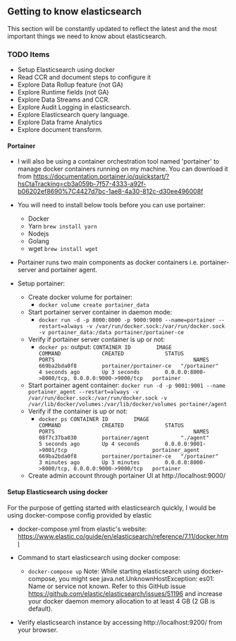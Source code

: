 ## Getting to know elasticsearch

This section will be constantly updated to reflect the latest and the most important things we need to know about elasticsearch.

### TODO Items
- Setup Elasticsearch using docker
- Read CCR and document steps to configure it
- Explore Data Rollup feature (not GA)
- Explore Runtime fields (not GA)
- Explore Data Streams and CCR.
- Explore Audit Logging in elasticsearch.
- Explore Elasticsearch query language.
- Explore Data frame Analytics
- Explore document transform.

#### Portainer

- I will also be using a container orchestration tool named 'portainer' to manage docker containers running on my machine. You can download it from https://documentation.portainer.io/quickstart/?hsCtaTracking=cb3a059b-7f57-4333-a92f-b06202ef8690%7C4427d7bc-1ae8-4a30-812c-d30ee496008f
- You will need to install below tools before you can use portainer:
  - Docker
  - Yarn `brew install yarn`
  - Nodejs
  - Golang
  - wget `brew install wget`
  
- Portainer runs two main components as docker containers i.e. portainer-server and portainer agent.

- Setup portainer:
  - Create docker volume for portainer:
    - `docker volume create portainer_data`
  - Start portainer server container in daemon mode:
    - `docker run -d -p 8000:8000 -p 9000:9000 --name=portainer --restart=always -v /var/run/docker.sock:/var/run/docker.sock -v portainer_data:/data portainer/portainer-ce`
  - Verify if portainer server container is up or not:
    - `docker ps`:
      output:
      `CONTAINER ID        IMAGE                    COMMAND             CREATED             STATUS              PORTS                                            NAMES
      669ba2bda0f8        portainer/portainer-ce   "/portainer"        4 seconds ago       Up 3 seconds        0.0.0.0:8000->8000/tcp, 0.0.0.0:9000->9000/tcp   portainer`
  - Start portainer agent container:
    `docker run -d -p 9001:9001 --name portainer_agent --restart=always -v /var/run/docker.sock:/var/run/docker.sock -v /var/lib/docker/volumes:/var/lib/docker/volumes portainer/agent`
  - Verify if the container is up or not:
    - `docker ps
      CONTAINER ID        IMAGE                    COMMAND             CREATED             STATUS              PORTS                                            NAMES
      08f7c37ba030        portainer/agent          "./agent"           5 seconds ago       Up 4 seconds        0.0.0.0:9001->9001/tcp                           portainer_agent
      669ba2bda0f8        portainer/portainer-ce   "/portainer"        3 minutes ago       Up 3 minutes        0.0.0.0:8000->8000/tcp, 0.0.0.0:9000->9000/tcp   portainer`
  - Create admin account through portainer UI at http://localhost:9000/

#### Setup Elasticsearch using docker

For the purpose of getting started with elasticsearch quickly, I would be using docker-compose config provided by elastic

- docker-compose.yml from elastic's website: https://www.elastic.co/guide/en/elasticsearch/reference/7.11/docker.html

- Command to start elasticsearch using docker compose:
  - `docker-compose up`
  Note: While starting elasticsearch using docker-compose, you might see java.net.UnknownHostException: es01: Name or service not known. Refer to this GitHub issue https://github.com/elastic/elasticsearch/issues/51196 and increase your docker daemon memory allocation to at least 4 GB (2 GB is default).

- Verify elasticsearch instance by accessing http://localhost:9200/ from your browser.
